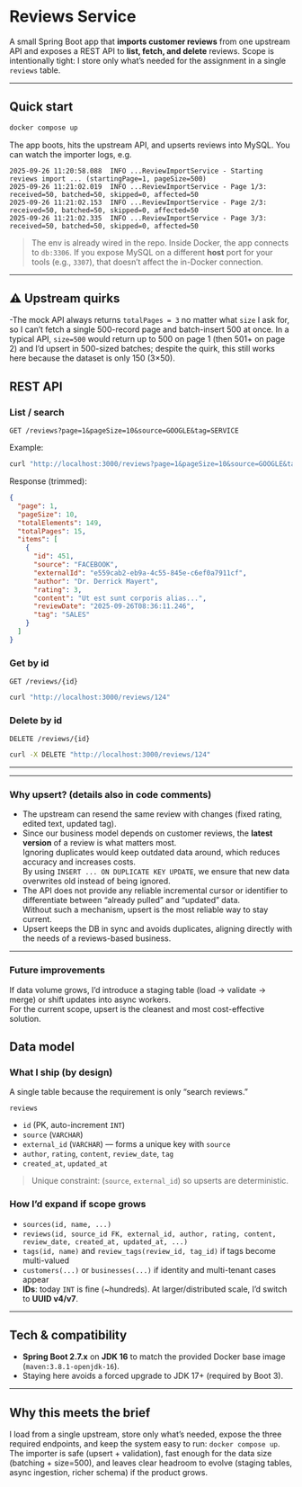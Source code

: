 # Reviews Service

A small Spring Boot app that **imports customer reviews** from one upstream API and exposes a REST API to **list, fetch, and delete** reviews. Scope is intentionally tight: I store only what’s needed for the assignment in a single `reviews` table.

---

## Quick start

```bash
docker compose up
```
The app boots, hits the upstream API, and upserts reviews into MySQL. You can watch the importer logs, e.g.

```
2025-09-26 11:20:58.088  INFO ...ReviewImportService - Starting reviews import ... (startingPage=1, pageSize=500)
2025-09-26 11:21:02.019  INFO ...ReviewImportService - Page 1/3: received=50, batched=50, skipped=0, affected=50
2025-09-26 11:21:02.153  INFO ...ReviewImportService - Page 2/3: received=50, batched=50, skipped=0, affected=50
2025-09-26 11:21:02.335  INFO ...ReviewImportService - Page 3/3: received=50, batched=50, skipped=0, affected=50
```

> The env is already wired in the repo. Inside Docker, the app connects to `db:3306`. If you expose MySQL on a different **host** port for your tools (e.g., `3307`), that doesn’t affect the in-Docker connection.

---
## ⚠️ Upstream quirks

-The mock API always returns `totalPages = 3`  no matter what `size` I ask for, so I can’t fetch a single 500-record page and batch-insert 500 at once.
In a typical API, `size=500` would return up to 500 on page 1 (then 501+ on page 2) and I’d upsert in 500-sized batches; despite the quirk, this still works here because the dataset is only 150 (3×50).

## REST API

### List / search
```
GET /reviews?page=1&pageSize=10&source=GOOGLE&tag=SERVICE
```
Example:
```bash
curl "http://localhost:3000/reviews?page=1&pageSize=10&source=GOOGLE&tag=SERVICE"
```
Response (trimmed):
```json
{
  "page": 1,
  "pageSize": 10,
  "totalElements": 149,
  "totalPages": 15,
  "items": [
    {
      "id": 451,
      "source": "FACEBOOK",
      "externalId": "e559cab2-eb9a-4c55-845e-c6ef0a7911cf",
      "author": "Dr. Derrick Mayert",
      "rating": 3,
      "content": "Ut est sunt corporis alias...",
      "reviewDate": "2025-09-26T08:36:11.246",
      "tag": "SALES"
    }
  ]
}
```

### Get by id
```
GET /reviews/{id}
```
```bash
curl "http://localhost:3000/reviews/124"
```

### Delete by id
```
DELETE /reviews/{id}
```
```bash
curl -X DELETE "http://localhost:3000/reviews/124"
```

---


---

### Why upsert? (details also in code comments)

- The upstream can resend the same review with changes (fixed rating, edited text, updated tag).
- Since our business model depends on customer reviews, the **latest version** of a review is what matters most.  
  Ignoring duplicates would keep outdated data around, which reduces accuracy and increases costs.  
  By using `INSERT ... ON DUPLICATE KEY UPDATE`, we ensure that new data overwrites old instead of being ignored.
- The API does not provide any reliable incremental cursor or identifier to differentiate between “already pulled” and “updated” data.  
  Without such a mechanism, upsert is the most reliable way to stay current.
- Upsert keeps the DB in sync and avoids duplicates, aligning directly with the needs of a reviews-based business.

---

### Future improvements
If data volume grows, I’d introduce a staging table (load → validate → merge) or shift updates into async workers.  
For the current scope, upsert is the cleanest and most cost-effective solution.


## Data model

### What I ship (by design)
A single table because the requirement is only “search reviews.”

`reviews`  
- `id` (PK, auto-increment `INT`)  
- `source` (`VARCHAR`)  
- `external_id` (`VARCHAR`) — forms a unique key with `source`  
- `author`, `rating`, `content`, `review_date`, `tag`  
- `created_at`, `updated_at`

> Unique constraint: (`source`, `external_id`) so upserts are deterministic.

### How I’d expand if scope grows
- `sources(id, name, ...)`
- `reviews(id, source_id FK, external_id, author, rating, content, review_date, created_at, updated_at, ...)`
- `tags(id, name)` and `review_tags(review_id, tag_id)` if tags become multi-valued
- `customers(...)` or `businesses(...)` if identity and multi-tenant cases appear
- **IDs**: today `INT` is fine (~hundreds). At larger/distributed scale, I’d switch to **UUID v4/v7**.

---

## Tech & compatibility

- **Spring Boot 2.7.x** on **JDK 16** to match the provided Docker base image (`maven:3.8.1-openjdk-16`).  
- Staying here avoids a forced upgrade to JDK 17+ (required by Boot 3).

---

## Why this meets the brief

I load from a single upstream, store only what’s needed, expose the three required endpoints, and keep the system easy to run: `docker compose up`. The importer is safe (upsert + validation), fast enough for the data size (batching + size=500), and leaves clear headroom to evolve (staging tables, async ingestion, richer schema) if the product grows.
